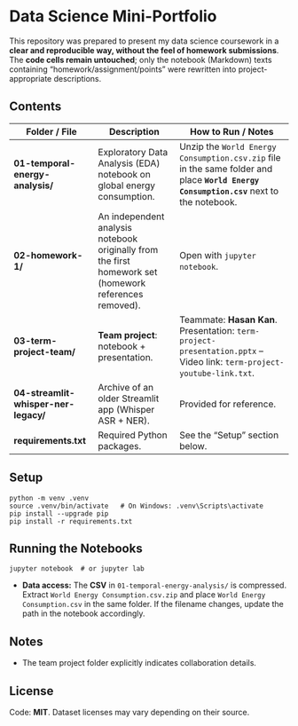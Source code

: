 # Data Science Mini-Portfolio

This repository was prepared to present my data science coursework in a **clear and reproducible way, without the feel of homework submissions**. The **code cells remain untouched**; only the notebook (Markdown) texts containing “homework/assignment/points” were rewritten into project-appropriate descriptions.

## Contents

| Folder / File | Description | How to Run / Notes |
|---|---|---|
| **01-temporal-energy-analysis/** | Exploratory Data Analysis (EDA) notebook on global energy consumption. | Unzip the `World Energy Consumption.csv.zip` file in the same folder and place **`World Energy Consumption.csv`** next to the notebook. |
| **02-homework-1/** | An independent analysis notebook originally from the first homework set (homework references removed). | Open with `jupyter notebook`. |
| **03-term-project-team/** | **Team project**: notebook + presentation. | Teammate: **Hasan Kan**. Presentation: `term-project-presentation.pptx` – Video link: `term-project-youtube-link.txt`. |
| **04-streamlit-whisper-ner-legacy/** | Archive of an older Streamlit app (Whisper ASR + NER). | Provided for reference. |
| **requirements.txt** | Required Python packages. | See the “Setup” section below. |

## Setup

    python -m venv .venv
    source .venv/bin/activate   # On Windows: .venv\Scripts\activate
    pip install --upgrade pip
    pip install -r requirements.txt

## Running the Notebooks

    jupyter notebook  # or jupyter lab

- **Data access:** The **CSV** in `01-temporal-energy-analysis/` is compressed. Extract `World Energy Consumption.csv.zip` and place `World Energy Consumption.csv` in the same folder. If the filename changes, update the path in the notebook accordingly.

## Notes
- The team project folder explicitly indicates collaboration details.

## License
Code: **MIT**. Dataset licenses may vary depending on their source.
